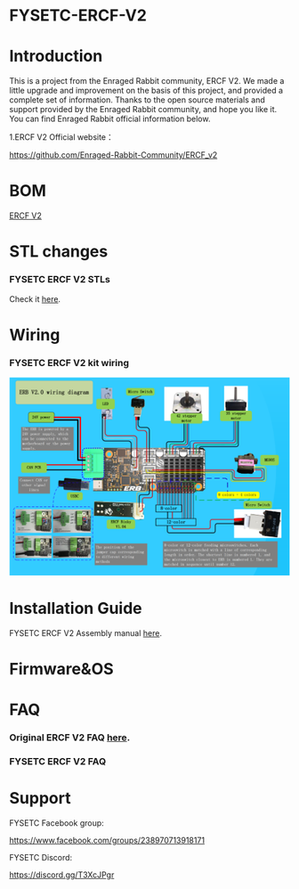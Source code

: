 # FYSETC-ERCF-V2
# Introduction

This is a project from the Enraged Rabbit community, ERCF V2. We made a little upgrade and improvement on the basis of this project, and provided a complete set of information. Thanks to the open source materials and support provided by the Enraged Rabbit community, and hope you like it. You can find Enraged Rabbit official information below.

1.ERCF V2 Official website：

https://github.com/Enraged-Rabbit-Community/ERCF_v2

# BOM

[ ERCF V2](https://github.com/FYSETC/FYSETC-ERCF-V2/tree/main/BOM)

# STL changes

### FYSETC ERCF V2 STLs

Check it [here](https://github.com/Enraged-Rabbit-Community/ERCF_v2/tree/master/Stls).

# Wiring

### FYSETC ERCF V2 kit wiring

![](https://github.com/FYSETC/FYSETC-ERCF-V2/blob/main/Fysetc%20ERCF%20V2%20Wiring.png)

# Installation Guide

FYSETC ERCF V2 Assembly manual [here](https://github.com/Enraged-Rabbit-Community/ERCF_v2/tree/master/Documentation).

# Firmware&OS



# FAQ

### Original ERCF V2 FAQ [here](https://github.com/Enraged-Rabbit-Community/ERCF_v2/tree/master/Documentation).
### FYSETC ERCF V2 FAQ



# Support

FYSETC Facebook group: 

https://www.facebook.com/groups/238970713918171

FYSETC Discord:

https://discord.gg/T3XcJPgr 
